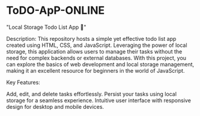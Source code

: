 # ToDO-ApP-ONLINE

"Local Storage Todo List App 📝"

Description:
This repository hosts a simple yet effective todo list app created using HTML, CSS, and JavaScript. Leveraging the power of local storage, this application allows users to manage their tasks without the need for complex backends or external databases. With this project, you can explore the basics of web development and local storage management, making it an excellent resource for beginners in the world of JavaScript.

Key Features:

Add, edit, and delete tasks effortlessly.
Persist your tasks using local storage for a seamless experience.
Intuitive user interface with responsive design for desktop and mobile devices.
